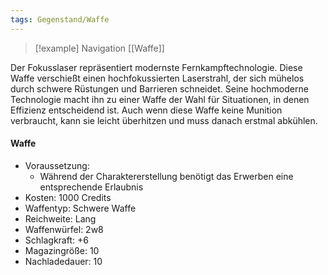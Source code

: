 ```yaml
---
tags: Gegenstand/Waffe
---
```

> [!example] Navigation 
> [[Waffe]]

Der Fokusslaser repräsentiert modernste Fernkampftechnologie. Diese Waffe verschießt einen hochfokussierten Laserstrahl, der sich mühelos durch schwere Rüstungen und Barrieren schneidet. Seine hochmoderne Technologie macht ihn zu einer Waffe der Wahl für Situationen, in denen Effizienz entscheidend ist. Auch wenn diese Waffe keine Munition verbraucht, kann sie leicht überhitzen und muss danach erstmal abkühlen.

#### Waffe
- Voraussetzung:
	- Während der Charaktererstellung benötigt das Erwerben eine entsprechende Erlaubnis
- Kosten: 1000 Credits
- Waffentyp: Schwere Waffe
- Reichweite: Lang
- Waffenwürfel: 2w8
- Schlagkraft: +6
- Magazingröße: 10
- Nachladedauer: 10